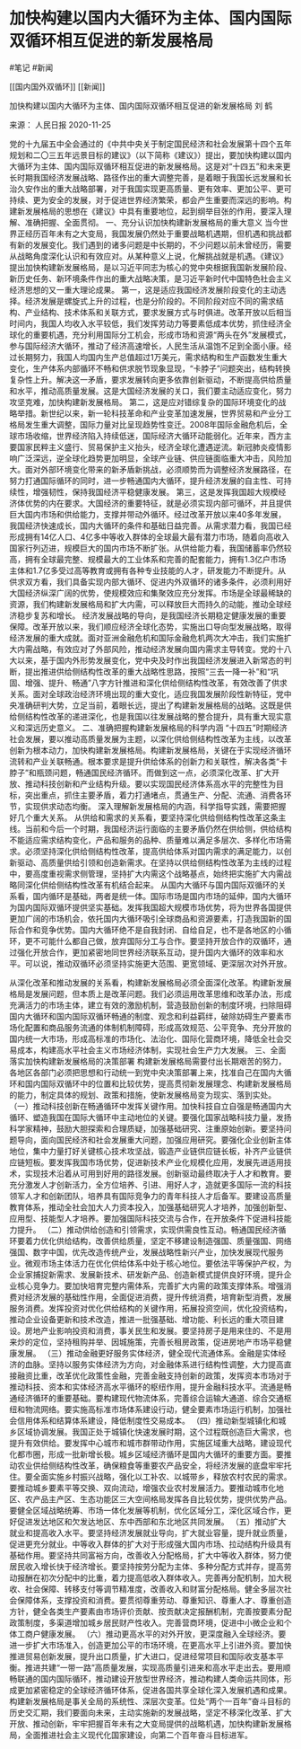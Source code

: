 # 加快构建以国内大循环为主体、国内国际双循环相互促进的新发展格局

#笔记 
#新闻 

[[国内国外双循环]]
[[新闻]]


加快构建以国内大循环为主体、国内国际双循环相互促进的新发展格局
刘 鹤

来源： 人民日报 2020-11-25

党的十九届五中全会通过的《中共中央关于制定国民经济和社会发展第十四个五年规划和二〇三五年远景目标的建议》（以下简称《建议》）提出，要加快构建以国内大循环为主体、国内国际双循环相互促进的新发展格局。这是对“十四五”和未来更长时期我国经济发展战略、路径作出的重大调整完善，是着眼于我国长远发展和长治久安作出的重大战略部署，对于我国实现更高质量、更有效率、更加公平、更可持续、更为安全的发展，对于促进世界经济繁荣，都会产生重要而深远的影响。构建新发展格局的思想在《建议》中具有重要地位，起到纲举目张的作用，要深入理解、准确把握、全面贯彻。
一、充分认识加快构建新发展格局的重大意义
当今世界正经历百年未有之大变局，我国发展仍然处于重要战略机遇期，但机遇和挑战都有新的发展变化。我们遇到的诸多问题是中长期的，不少问题以前未曾经历，需要从战略角度深化认识和有效应对。从某种意义上说，化解挑战就是机遇。《建议》提出加快构建新发展格局，是以习近平同志为核心的党中央根据我国新发展阶段、新历史任务、新环境条件作出的重大战略决策，是习近平新时代中国特色社会主义经济思想的又一重大理论成果。
第一，这是适应我国经济发展阶段变化的主动选择。经济发展是螺旋式上升的过程，也是分阶段的。不同阶段对应不同的需求结构、产业结构、技术体系和关联方式，要求发展方式与时俱进。改革开放以后相当时间内，我国人均收入水平较低，我们发挥劳动力等要素低成本优势，抓住经济全球化的重要机遇，充分利用国际分工机会，形成市场和资源“两头在外”发展模式，参与国际经济大循环，推动了经济高速增长，人民生活从温饱不足到全面小康。经过长期努力，我国人均国内生产总值超过1万美元，需求结构和生产函数发生重大变化，生产体系内部循环不畅和供求脱节现象显现，“卡脖子”问题突出，结构转换复杂性上升。解决这一矛盾，要求发展转向更多依靠创新驱动，不断提高供给质量和水平，推动高质量发展。这是大国经济发展的关口，我们要主动适应变化，努力攻坚克难，加快构建新发展格局。
第二，这是应对错综复杂的国际环境变化的战略举措。新世纪以来，新一轮科技革命和产业变革加速发展，世界贸易和产业分工格局发生重大调整，国际力量对比呈现趋势性变迁。2008年国际金融危机后，全球市场收缩，世界经济陷入持续低迷，国际经济大循环动能弱化。近年来，西方主要国家民粹主义盛行、贸易保护主义抬头，经济全球化遭遇逆流。新冠肺炎疫情影响广泛深远，逆全球化趋势更加明显，全球产业链、供应链面临重大冲击，风险加大。面对外部环境变化带来的新矛盾新挑战，必须顺势而为调整经济发展路径，在努力打通国际循环的同时，进一步畅通国内大循环，提升经济发展的自主性、可持续性，增强韧性，保持我国经济平稳健康发展。
第三，这是发挥我国超大规模经济体优势的内在要求。大国经济的重要特征，就是必须实现内部可循环，并且提供巨大国内市场和供给能力，支撑并带动外循环。经过改革开放以来40多年发展，我国经济快速成长，国内大循环的条件和基础日益完善。从需求潜力看，我国已经形成拥有14亿人口、4亿多中等收入群体的全球最大最有潜力市场，随着向高收入国家行列迈进，规模巨大的国内市场不断扩张。从供给能力看，我国储蓄率仍然较高，拥有全球最完整、规模最大的工业体系和完善的配套能力，拥有1.3亿户市场主体和1.7亿多受过高等教育或拥有各种专业技能的人才，研发能力不断提升。从供求双方看，我们具备实现内部大循环、促进内外双循环的诸多条件，必须利用好大国经济纵深广阔的优势，使规模效应和集聚效应充分发挥。市场是全球最稀缺的资源，我们构建新发展格局和扩大内需，可以释放巨大而持久的动能，推动全球经济稳步复苏和增长。
经济发展战略的导向，是我国经济长期稳定健康发展的重要保障。改革开放以来，我们顺应经济全球化态势，实施出口导向型发展战略，取得经济发展的重大成就。面对亚洲金融危机和国际金融危机两次大冲击，我们实施扩大内需战略，有效应对了外部风险，推动经济发展向国内需求主导转变。党的十八大以来，基于国内外形势发展变化，党中央及时作出我国经济发展进入新常态的判断，提出推进供给侧结构性改革的重大战略性思路，按照“三去一降一补”和“巩固、增强、提升、畅通”八字方针推进和深化供给侧结构性改革，有效改善了供求关系。面对全球政治经济环境出现的重大变化，适应我国发展阶段性新特征，党中央准确研判大势，立足当前，着眼长远，提出了构建新发展格局的战略。这既是供给侧结构性改革的递进深化，也是我国以往发展战略的整合提升，具有重大现实意义和深远历史意义。
二、准确把握构建新发展格局的科学内涵
“十四五”时期经济社会发展，要以推动高质量发展为主题，以深化供给侧结构性改革为主线，以改革创新为根本动力，加快构建新发展格局。构建新发展格局，关键在于实现经济循环流转和产业关联畅通。根本要求是提升供给体系的创新力和关联性，解决各类“卡脖子”和瓶颈问题，畅通国民经济循环。而做到这一点，必须深化改革、扩大开放、推动科技创新和产业结构升级。要以实现国民经济体系高水平的完整性为目标，突出重点，抓住主要矛盾，着力打通堵点，贯通生产、分配、流通、消费各环节，实现供求动态均衡。
深入理解新发展格局的内涵，科学指导实践，需要把握好几个重大关系。
从供给和需求的关系看，要坚持深化供给侧结构性改革这条主线。当前和今后一个时期，我国经济运行面临的主要矛盾仍然在供给侧，供给结构不能适应需求结构变化，产品和服务的品种、质量难以满足多层次、多样化市场需求。必须坚持深化供给侧结构性改革，提高供给体系对国内需求的满足能力，以创新驱动、高质量供给引领和创造新需求。在坚持以供给侧结构性改革为主线的过程中，要高度重视需求侧管理，坚持扩大内需这个战略基点，始终把实施扩大内需战略同深化供给侧结构性改革有机结合起来。
从国内大循环与国内国际双循环的关系看，国内循环是基础，两者是统一体。国际市场是国内市场的延伸，国内大循环为国内国际双循环提供坚实基础。发挥我国超大规模市场优势，将为世界各国提供更加广阔的市场机会，依托国内大循环吸引全球商品和资源要素，打造我国新的国际合作和竞争优势。国内大循环绝不是自我封闭、自给自足，也不是各地区的小循环，更不可能什么都自己做，放弃国际分工与合作。要坚持开放合作的双循环，通过强化开放合作，更加紧密地同世界经济联系互动，提升国内大循环的效率和水平。可以说，推动双循环必须坚持实施更大范围、更宽领域、更深层次对外开放。

从深化改革和推动发展的关系看，构建新发展格局必须全面深化改革。构建新发展格局是发展问题，但本质上是改革问题。我们必须运用改革思维和改革办法，形成充满活力的市场主体，建立有效的激励机制，营造鼓励创新的制度环境，扫除阻碍国内大循环和国内国际双循环畅通的制度、观念和利益羁绊，破除妨碍生产要素市场化配置和商品服务流通的体制机制障碍，形成高效规范、公平竞争、充分开放的国内统一大市场，形成高标准的市场化、法治化、国际化营商环境，降低全社会交易成本，构建高水平社会主义市场经济体制，实现社会生产力大发展。
三、全面落实加快构建新发展格局的决策部署
构建新发展格局需要付出长期艰苦的努力，各地区各部门必须把思想和行动统一到党中央决策部署上来，找准自己在国内大循环和国内国际双循环中的位置和比较优势，提高贯彻新发展理念、构建新发展格局的能力，制定具体的规划、政策和措施，使新发展格局变为现实、落到实处。
（一）推动科技创新在畅通循环中发挥关键作用。加快科技自立自强是畅通国内大循环、塑造我国在国际大循环中主动地位的关键。要强化国家战略科技力量，发扬科学家精神，鼓励大胆探索和合理质疑，加强基础研究、注重原始创新。要坚持问题导向，面向国民经济和社会发展重大问题，加强应用研究。要强化企业创新主体地位，集中力量打好关键核心技术攻坚战，锻造产业链供应链长板，补齐产业链供应链短板。要发挥我国市场优势，促进新技术产业化规模化应用，发展先进适用技术，实现技术沿着从可用到好用的路径发展。创新驱动最终取决于人才和教育。要充分激发人才创新活力，全方位培养、引进、用好人才，造就更多国际一流的科技领军人才和创新团队，培养具有国际竞争力的青年科技人才后备军。要建设高质量教育体系，推动全社会加大人力资本投入，加强基础研究人才培养，加强创新型、应用型、技能型人才培养。要加强国际科技交流与合作，在开放条件下促进科技能力提升。
（二）推动供给创造和引领需求，实现供需良性互动。畅通国民经济循环要着力优化供给结构，改善供给质量，坚定不移建设制造强国、质量强国、网络强国、数字中国，优先改造传统产业，发展战略性新兴产业，加快发展现代服务业。微观市场主体活力在优化供给体系中处于核心地位。要依法平等保护产权，为企业家捕捉新需求、发展新技术、研发新产品、创造新模式提供良好环境，提升企业核心竞争力。要加快培育完整内需体系，完善扩大内需的政策支撑体系。增强消费对经济发展的基础性作用，全面促进消费，提升传统消费，培育新型消费，发展服务消费。发挥投资对优化供给结构的关键作用，拓展投资空间，优化投资结构，推动企业设备更新和技术改造，推进一批强基础、增功能、利长远的重大项目建设。房地产业影响投资和消费，事关民生和发展。要坚持房子是用来住的、不是用来炒的定位，坚持租购并举、因城施策，完善长租房政策，促进房地产市场平稳健康发展。
（三）推动金融更好服务实体经济，健全现代流通体系。金融是实体经济的血脉。坚持以服务实体经济为方向，对金融体系进行结构性调整，大力提高直接融资比重，改革优化政策性金融，完善金融支持创新的政策，发挥资本市场对于推动科技、资本和实体经济高水平循环的枢纽作用，提升金融科技水平。流通是畅通经济循环的重要基础。要构建现代物流体系，完善综合运输大通道、综合交通枢纽和物流网络。要实施高标准市场体系建设行动，健全要素市场运行机制，加强社会信用体系和结算体系建设，降低制度性交易成本。
（四）推动新型城镇化和城乡区域协调发展。我国正处于城镇化快速发展时期，这个过程既创造巨大需求，也提升有效供给。要发挥中心城市和城市群带动作用，实施区域重大战略，建设现代化都市圈，形成一批新增长极。城乡区域经济循环是国内大循环的重要方面。要推动农业供给侧结构性改革，确保粮食等重要农产品安全，将经济发展的底盘牢牢托住。要全面实施乡村振兴战略，强化以工补农、以城带乡，释放农村农民的需求。要推动城乡要素平等交换、双向流动，增强农业农村发展活力。要推动城市化地区、农产品主产区、生态功能区三大空间格局发挥各自比较优势，提供优势产品。要健全区域战略统筹、市场一体化发展等机制，优化区域分工，深化区域合作，更好促进发达地区和欠发达地区、东中西部和东北地区共同发展。
（五）推动扩大就业和提高收入水平。要坚持经济发展就业导向，扩大就业容量，提升就业质量，促进更充分就业。中等收入群体的扩大对于形成强大国内市场、拉动结构升级具有基础作用。要坚持共同富裕方向，改善收入分配格局，扩大中等收入群体，努力使居民收入增长快于经济增长。要坚持按劳分配为主体、多种分配方式并存，提高劳动报酬在初次分配中的比重，着力提高低收入群体收入。完善再分配机制，加大税收、社会保障、转移支付等调节精准度，改善收入和财富分配格局。健全多层次社会保障体系，支撑投资和消费。要贯彻尊重劳动、尊重知识、尊重人才、尊重创造方针，健全各类生产要素由市场评价贡献、按贡献决定报酬机制，完善按要素分配政策制度，多渠道增加城乡居民财产性收入。完善营商环境，促进中小微企业和个体工商户健康发展。
（六）推动更高水平的对外开放，更深度融入全球经济。要进一步扩大市场准入，创造更加公平的市场环境，在更高水平上引进外资。要加快推进贸易创新发展，提升出口质量，扩大进口，促进经常项目和国际收支基本平衡。推进共建“一带一路”高质量发展，实现高质量引进来和高水平走出去。要用顺畅联通的国内国际循环，推动建设开放型世界经济，推动构建人类命运共同体，形成更加紧密稳定的全球经济循环体系，促进各国共享全球化深入发展机遇和成果。
构建新发展格局是事关全局的系统性、深层次变革。位处“两个一百年”奋斗目标的历史交汇期，我们要面向未来，主动实施新的发展战略，坚定不移深化改革、扩大开放、推动创新，牢牢把握百年未有之大变局提供的战略机遇，加快构建新发展格局，全面推进社会主义现代化国家建设，向第二个百年奋斗目标进军。
